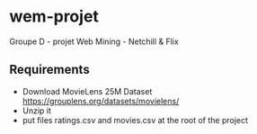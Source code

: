 # wem-projet
Groupe D - projet Web Mining - Netchill &amp; Flix

## Requirements
- Download MovieLens 25M Dataset https://grouplens.org/datasets/movielens/
- Unzip it
- put files ratings.csv and movies.csv at the root of the project
